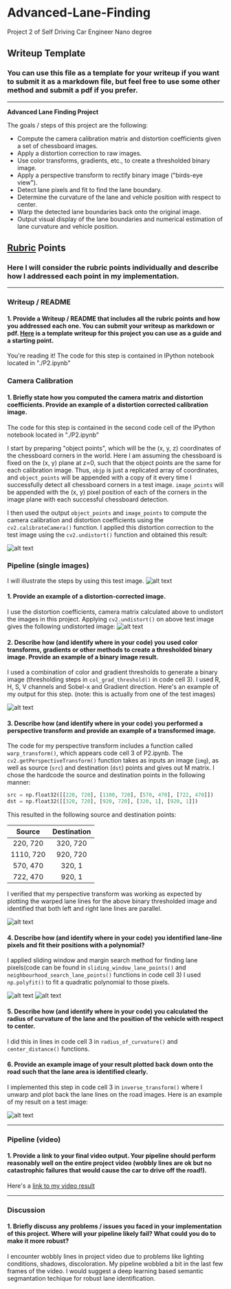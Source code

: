# Advanced-Lane-Finding
Project 2 of Self Driving Car Engineer Nano degree


## Writeup Template

### You can use this file as a template for your writeup if you want to submit it as a markdown file, but feel free to use some other method and submit a pdf if you prefer.

---

**Advanced Lane Finding Project**

The goals / steps of this project are the following:

* Compute the camera calibration matrix and distortion coefficients given a set of chessboard images.
* Apply a distortion correction to raw images.
* Use color transforms, gradients, etc., to create a thresholded binary image.
* Apply a perspective transform to rectify binary image ("birds-eye view").
* Detect lane pixels and fit to find the lane boundary.
* Determine the curvature of the lane and vehicle position with respect to center.
* Warp the detected lane boundaries back onto the original image.
* Output visual display of the lane boundaries and numerical estimation of lane curvature and vehicle position.

[//]: # (Image References)

[image1]: ./test6.png "Test Image"
[image2]: ./undistorted_test6.png "Undistorted Test Image"
[image3]: ./binary_threshold_test6.png "Color and Gradient Threshold"
[image4]: ./binary_warped_test6.png "Warped Lane Image"
[image5]: ./sliding_window_test6.png "Sliding Window"
[image6]: ./neighbour_search_test_6.png "Margin Search"
[image7]: ./Final_test6.png "Final Output"
[image8]: ./Chessboard.png "Undistorted Chessboard"
[video1]: ./project_video_output.mp4 "Project Video"

## [Rubric](https://review.udacity.com/#!/rubrics/571/view) Points

### Here I will consider the rubric points individually and describe how I addressed each point in my implementation.  

---

### Writeup / README

#### 1. Provide a Writeup / README that includes all the rubric points and how you addressed each one.  You can submit your writeup as markdown or pdf.  [Here](https://github.com/udacity/CarND-Advanced-Lane-Lines/blob/master/writeup_template.md) is a template writeup for this project you can use as a guide and a starting point.  

You're reading it!
The code for this step is contained in IPython notebook located in "./P2.ipynb"

### Camera Calibration

#### 1. Briefly state how you computed the camera matrix and distortion coefficients. Provide an example of a distortion corrected calibration image.

The code for this step is contained in the second code cell of the IPython notebook located in "./P2.ipynb"

I start by preparing "object points", which will be the (x, y, z) coordinates of the chessboard corners in the world. Here I am assuming the chessboard is fixed on the (x, y) plane at z=0, such that the object points are the same for each calibration image.  Thus, `objp` is just a replicated array of coordinates, and `object_points` will be appended with a copy of it every time I successfully detect all chessboard corners in a test image.  `image_points` will be appended with the (x, y) pixel position of each of the corners in the image plane with each successful chessboard detection.  

I then used the output `object_points` and `image_points` to compute the camera calibration and distortion coefficients using the `cv2.calibrateCamera()` function.  I applied this distortion correction to the test image using the `cv2.undistort()` function and obtained this result: 

![alt text][image8]

### Pipeline (single images)

I will illustrate the steps by using this test image.
![alt text][image1]

#### 1. Provide an example of a distortion-corrected image.

I use the distortion coefficients, camera matrix calculated above to undistort the images in this project. Applying `cv2.undistort()` on above test image gives the following undistorted image:
![alt text][image2]

#### 2. Describe how (and identify where in your code) you used color transforms, gradients or other methods to create a thresholded binary image.  Provide an example of a binary image result.

I used a combination of color and gradient thresholds to generate a binary image (thresholding steps in `col_grad_threshold()` in code cell 3). I used R, H, S, V channels and Sobel-x and Gradient direction. Here's an example of my output for this step.  (note: this is actually from one of the test images)

![alt text][image3]


#### 3. Describe how (and identify where in your code) you performed a perspective transform and provide an example of a transformed image.

The code for my perspective transform includes a function called `warp_transform()`, which appears code cell 3 of P2.ipynb.  The `cv2.getPerspectiveTransform()` function takes as inputs an image (`img`), as well as source (`src`) and destination (`dst`) points and gives out M matrix.  I chose the hardcode the source and destination points in the following manner:

```python
src = np.float32([[220, 720], [1100, 720], [570, 470], [722, 470]])
dst = np.float32([[320, 720], [920, 720], [320, 1], [920, 1]])
```

This resulted in the following source and destination points:

| Source        | Destination   | 
|:-------------:|:-------------:| 
| 220, 720      | 320, 720      | 
| 1110, 720     | 920, 720      |
| 570, 470      | 320, 1        |
| 722, 470      | 920, 1        |

I verified that my perspective transform was working as expected by plotting the warped lane lines for the above binary thresholded image and identified that both left and right lane lines are parallel.

![alt text][image4]

#### 4. Describe how (and identify where in your code) you identified lane-line pixels and fit their positions with a polynomial?

I applied sliding window and margin search method for finding lane pixels(code can be found in `sliding_window_lane_points()` and `neighbourhood_search_lane_points()` functions in code cell 3) I used `np.polyfit()` to fit a quadratic polynomial to those pixels.

![alt text][image5]
![alt text][image6]

#### 5. Describe how (and identify where in your code) you calculated the radius of curvature of the lane and the position of the vehicle with respect to center.

I did this in lines in code cell 3 in `radius_of_curvature()` and `center_distance()` functions.

#### 6. Provide an example image of your result plotted back down onto the road such that the lane area is identified clearly.

I implemented this step in code cell 3 in `inverse_transform()` where I unwarp and plot back the lane lines on the road images.  Here is an example of my result on a test image:

![alt text][image7]

---

### Pipeline (video)

#### 1. Provide a link to your final video output.  Your pipeline should perform reasonably well on the entire project video (wobbly lines are ok but no catastrophic failures that would cause the car to drive off the road!).

Here's a [link to my video result](./project_video_output-2.mp4)

---

### Discussion

#### 1. Briefly discuss any problems / issues you faced in your implementation of this project.  Where will your pipeline likely fail?  What could you do to make it more robust?

I encounter wobbly lines in project video due to problems like lighting conditions, shadows, discoloration. My pipeline wobbled a bit in the last few frames of the video. I would suggest a deep learning based semantic segmantation techique for robust lane identification.

